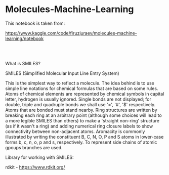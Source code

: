 # Molecules-Machine-Learning



This notebook is taken from:

https://www.kaggle.com/code/firuzjuraev/molecules-machine-learning/notebook

</br>

</br>


What is SMILES?

SMILES (Simplified Molecular Input Line Entry System)

This is the simplest way to reflect a molecule. The idea behind is to use simple line notations for chemical formulas that are based on some rules. Atoms of chemical elements are represented by chemical symbols in capital letter, hydrogen is usually ignored. Single bonds are not displayed; for double, triple and quadruple bonds we shall use '=', '#', '$' respectively. Atoms that are bonded must stand nearby. Ring structures are written by breaking each ring at an arbitrary point (although some choices will lead to a more legible SMILES than others) to make a 'straight non-ring' structure (as if it wasn't a ring) and adding numerical ring closure labels to show connectivity between non-adjacent atoms. Aromacity is commonly illustrated by writing the constituent B, C, N, O, P and S atoms in lower-case forms b, c, n, o, p and s, respectively. To represent side chains of atomic gpoups branches are used.

 Library for working with SMILES:
 
 rdkit - https://www.rdkit.org/
